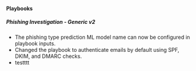 
#### Playbooks
##### Phishing Investigation - Generic v2
- The phishing type prediction ML model name can now be configured in playbook inputs.
- Changed the playbook to authenticate emails by default using SPF, DKIM, and DMARC checks.
- testttt
